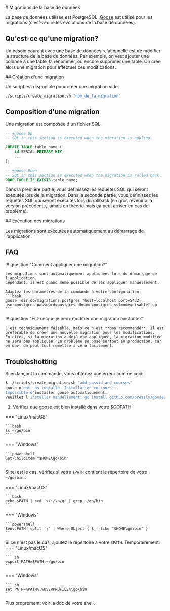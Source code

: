 # Migrations de la base de données

La base de données utilisée est PostgreSQL. [Goose](https://github.com/pressly/goose) est utilisé pour les migrations (c'est-à-dire les évolutions de la base de données).

## Qu'est-ce qu'une migration?

Un besoin courant avec une base de données relationnelle est de modifier la structure de la base de données. Par exemple, on veut ajouter une colonne à une table, la renommer, ou encore supprimer une table. On crée alors une migration pour effectuer ces modifications.

## Création d'une migration

Un script est disponible pour créer une migration vide.

```bash
./scripts/create_migration.sh "nom_de_la_migration"
```

## Composition d'une migration

Une migration est composée d'un fichier SQL.

```sql
-- +goose Up
-- SQL in this section is executed when the migration is applied.

CREATE TABLE table_name (
    id SERIAL PRIMARY KEY,
    ...
);

-- +goose Down
-- SQL in this section is executed when the migration is rolled back.
DROP TABLE IF EXISTS table_name;
```

Dans la première partie, vous définissez les requêtes SQL qui seront executés lors de la migration. Dans la seconde partie, vous définissez les requêtes SQL qui seront executés lors du rollback (en gros revenir à la version précédente, jamais en théorie mais ça peut arriver en cas de problème).

## Exécution des migrations

Les migrations sont exécutées automatiquement au démarrage de l'application.

## FAQ

!!! question "Comment appliquer une migration?"

    Les migrations sont automatiquement appliquées lors du démarrage de l'application.
    Cependant, il est quand même possible de les appliquer manuellement.

    Adaptez les paramètres de la commande à votre configuration:
    ```bash
    goose -dir db/migrations postgres "host=localhost port=5432 user=postgres password=postgres dbname=postgres sslmode=disable" up
    ```

!!! question "Est-ce que je peux modifier une migration existante?"

    C'est techniquement faisable, mais ce n'est **pas recommandé**. Il est préférable de créer une nouvelle migration pour les modifications.
    En effet, si la migration a déjà été appliquée, la migration modifiée ne sera pas appliquée. Le problème se pose surtout en production, car en dev, on peut tout remettre à zéro facilement.

## Troubleshotting 

Si en lançant la commande, vous obtenez une erreur comme ceci:

```bash
$ ./scripts/create_migration.sh "add_passid_and_courses"
goose n'est pas installé. Installation en cours...
Impossible d'installer goose automatiquement.
Veuillez l'installer manuellement: go install github.com/pressly/goose/v3/cmd/goose@latest
```

1. Vérifiez que goose est bien installé dans votre [$GOPATH](https://go.dev/wiki/GOPATH):

=== "Linux/macOS"

    ```bash
    ls ~/go/bin
    ```

=== "Windows"

    ```powershell
    Get-ChildItem "$HOME\go\bin"
    ```

Si tel est le cas, vérifiez si votre `$PATH` contient le répertoire de votre `~/go/bin`&nbsp;:

=== "Linux/macOS"

    ```bash
    echo $PATH | sed 's/:/\n/g' | grep ~/go/bin
    ```

=== "Windows"

    ```powershell
    $env:PATH -split ';' | Where-Object { $_ -like "$HOME\go\bin" }
    ```

Si ce n'est pas le cas, ajoutez le répertoire à votre `$PATH`. Temporairement:
=== "Linux/macOS"

    ``` sh
    export PATH=$PATH:~/go/bin
    ```

=== "Windows"

    ``` sh
    set PATH=%PATH%;%USERPROFILE%\go\bin
    ```

Plus proprement: voir la doc de votre shell.

